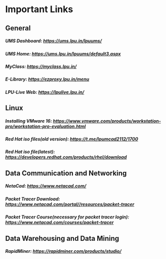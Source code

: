 # Important Links

## General
##### UMS Dashboard: https://ums.lpu.in/lpuums/
##### UMS Home: https://ums.lpu.in/lpuums/default3.aspx
##### MyClass: https://myclass.lpu.in/
##### E-Library: https://ezproxy.lpu.in/menu
##### LPU-Live Web: https://lpulive.lpu.in/


## Linux
##### Installing VMware 16: https://www.vmware.com/products/workstation-pro/workstation-pro-evaluation.html
##### Red Hat iso files(old version): https://t.me/lpumcad2112/1700
##### Red Hat iso file(latest): https://developers.redhat.com/products/rhel/download


## Data Communication and Networking
##### NetaCad: https://www.netacad.com/
##### Packet Tracer Download: https://www.netacad.com/portal//resources/packet-tracer
##### Packet Tracer Course(necessary for packet tracer login): https://www.netacad.com/courses/packet-tracer


## Data Warehousing and Data Mining
##### RapidMiner: https://rapidminer.com/products/studio/

